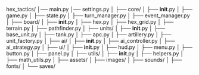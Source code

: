 hex_tactics/
│── main.py
│── settings.py
│
├── core/
│   ├── __init__.py
│   ├── game.py
│   ├── state.py
│   ├── turn_manager.py
│   ├── event_manager.py
│
├── board/
│   ├── __init__.py
│   ├── hex.py
│   ├── hex_grid.py
│   ├── terrain.py
│   ├── pathfinder.py
│
├── units/
│   ├── __init__.py
│   ├── base_unit.py
│   ├── tank.py
│   ├── apc.py
│   ├── artillery.py
│   ├── unit_factory.py
│
├── ai/
│   ├── __init__.py
│   ├── ai_controller.py
│   ├── ai_strategy.py
│
├── ui/
│   ├── __init__.py
│   ├── hud.py
│   ├── menu.py
│   ├── button.py
│   ├── panel.py
│
├── utils/
│   ├── __init__.py
│   ├── helpers.py
│   ├── math_utils.py
│
├── assets/
│   ├── images/
│   ├── sounds/
│   ├── fonts/
│
└── saves/

